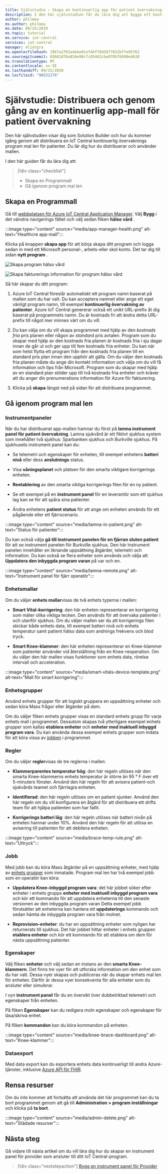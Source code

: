 ```yaml
---
title: Självstudie – Skapa en kontinuerlig app för patient övervakning med Azure IoT Central | Microsoft Docs
description: I den här självstudien får du lära dig att bygga ett kontinuerligt program för patient övervakning med hjälp av Azure IoT Central programmallar.
author: philmea
ms.author: philmea
ms.date: 09/24/2019
ms.topic: tutorial
ms.service: iot-central
services: iot-central
manager: eliotgra
ms.openlocfilehash: 1967a2fb5adebe01ef4bff8d58f7832bffe95762
ms.sourcegitcommit: 03662d76a816e98cfc85462cbe9705f6890ed638
ms.translationtype: MT
ms.contentlocale: sv-SE
ms.lasthandoff: 09/15/2020
ms.locfileid: "90531278"
---
```

# <a name="tutorial-deploy-and-walkthrough-a-continuous-patient-monitoring-app-template"></a>Självstudie: Distribuera och genom gång av en kontinuerlig app-mall för patient övervakning

Den här självstudien visar dig som Solution Builder och hur du kommer igång genom att distribuera en IoT Central kontinuerlig övervaknings program mal len för patienter. Du lär dig hur du distribuerar och använder mallen.

I den här guiden får du lära dig att:

> [!div class="checklist"]
> * Skapa en Programmall
> * Gå igenom program mal len

## <a name="create-an-application-template"></a>Skapa en Programmall

Gå till [webbplatsen för Azure IoT Central Application Manager](https://apps.azureiotcentral.com/). Välj **Bygg** i det vänstra navigerings fältet och välj sedan fliken **hälso vård** .

:::image type="content" source="media/app-manager-health.png" alt-text="Healthcre app-mall":::

Klicka på knappen **skapa app** för att börja skapa ditt program och logga sedan in med ett Microsoft personal-, arbets-eller skol konto. Det tar dig till sidan **nytt program** .

![Skapa program hälso vård](media/app-manager-health-create.png)

![Skapa fakturerings information för program hälso vård](media/app-manager-health-create-billinginfo.png)

Så här skapar du ditt program:

1. Azure IoT Central föreslår automatiskt ett program namn baserat på mallen som du har valt. Du kan acceptera namnet eller ange ett eget vänligt program namn, till exempel **kontinuerlig övervakning av patienter**. Azure IoT Central genererar också ett unikt URL-prefix åt dig baserat på programmets namn. Du är kostnads fri att ändra detta URL-prefix till något mer minnes värt om du vill.

2. Du kan välja om du vill skapa programmet med hjälp av den *kostnads fria* pris planen eller någon av *standard* pris avtalen. Program som du skapar med hjälp av den kostnads fria planen är kostnads fria i sju dagar innan de går ut och ger upp till fem kostnads fria enheter. Du kan när som helst flytta ett program från den kostnads fria planen till en standard pris plan innan den upphör att gälla. Om du väljer den kostnads fria planen måste du ange din kontakt information och välja om du vill få information och tips från Microsoft. Program som du skapar med hjälp av en standard plan stöder upp till två kostnads fria enheter och kräver att du anger din prenumerations information för Azure för fakturering.

3. Klicka på **skapa** längst ned på sidan för att distribuera programmet.

## <a name="walk-through-the-application-template"></a>Gå igenom program mal len

### <a name="dashboards"></a>Instrumentpaneler

När du har distribuerat app-mallen hamnar du först på **lamna instrument panel för patient övervakning**. Lamna sjukvård är ett fiktivt sjukhus system som innehåller två sjukhus: Sparbanken sjukhus och Burkville sjukhus. På sjukhusets instrument panel kan du:

* Se telemetri och egenskaper för enheten, till exempel enhetens **batteri nivå** eller dess **anslutnings** status.

* Visa **våningsplanet** och platsen för den smarta viktigare korrigerings enheten.

* **Reetablering** av den smarta viktiga korrigerings filen för en ny patient.

* Se ett exempel på en **instrument panel** för en leverantör som ett sjukhus lag kan se för att spåra sina patienter.

* Ändra enhetens **patient status** för att ange om enheten används för ett pågående eller ett fjärrscenario.

:::image type="content" source="media/lamna-in-patient.png" alt-text="Status för patienter":::

Du kan också välja **gå till instrument panelen för en fjärran sluten patient** för att se instrument panelen för Burkville sjukhus. Den här instrument panelen innehåller en liknande uppsättning åtgärder, telemetri och information. Du kan också se flera enheter som används och välja att **Uppdatera den inbyggda program varan** på var och en.

:::image type="content" source="media/lamna-remote.png" alt-text="Instrument panel för fjärr operatör":::

### <a name="device-templates"></a>Enhetsmallar

Om du väljer **enhets mallar**visas de två enhets typerna i mallen:

* **Smart Vital-korrigering**: den här enheten representerar en korrigering som mäter olika viktiga tecken. Den används för att övervaka patienter i och utanför sjukhus. Om du väljer mallen ser du att korrigerings filen skickar både enhets data, till exempel batteri nivå och enhets temperatur samt patient hälso data som andnings frekvens och blod tryck.

* **Smart Knee-klammer**: den här enheten representerar en Knee-klammer som patienter använder vid återställning från en Knee-reoperation. Om du väljer den här mallen visas funktioner som enhets data, rörelse intervall och acceleration.

:::image type="content" source="media/smart-vitals-device-template.png" alt-text="Mall för smart korrigering":::

### <a name="device-groups"></a>Enhetsgrupper

Använd enhets grupper för att logiskt gruppera en uppsättning enheter och sedan köra Mass frågor eller åtgärder på dem.

Om du väljer fliken enhets grupper visas en standard enhets grupp för varje enhets mall i programmet. Dessutom skapas två ytterligare exempel enhets grupper som kallas **etablera enheter** och **enheter med inaktuell inbyggd program vara**. Du kan använda dessa exempel enhets grupper som indata för att köra vissa av [jobben](#jobs) i programmet.

### <a name="rules"></a>Regler

Om du väljer **regler**visas de tre reglerna i mallen:

* **Klammerparentes temperatur hög**: den här regeln utlöses när den smarta Knee-klammerns enhets temperatur är större än 95 &deg; F över ett 5-minuters fönster. Använd den här regeln för att avisera patient-och sjukvårds teamet och fjärrlagra enheten.

* **Identifierad**: den här regeln utlöses om en patient sjunker. Använd den här regeln om du vill konfigurera en åtgärd för att distribuera ett drifts team för att hjälpa patienten som har fallit.

* **Korrigerings batteri låg**: den här regeln utlöses när batteri nivån på enheten hamnar under 10%. Använd den här regeln för att utlösa en avisering till patienten för att debitera enheten.

:::image type="content" source="media/brace-temp-rule.png" alt-text="Uttryck":::

### <a name="jobs"></a>Jobb

Med jobb kan du köra Mass åtgärder på en uppsättning enheter, med hjälp av [enhets grupper](#device-groups) som inmatade. Program mal len har två exempel jobb som en operatör kan köra:

* **Uppdatera Knee-inbyggd program vara**: det här jobbet söker efter enheter i enhets grupps **enheter med inaktuell inbyggd program vara** och kör ett kommando för att uppdatera enheterna till den senaste versionen av den inbyggda program varan Detta exempel jobb förutsätter att enheterna kan hantera ett **uppdaterings** kommando och sedan hämta de inbyggda program vara från molnet.  

* **Reprovision-enheter**: du har en uppsättning enheter som nyligen har returnerats till sjukhus. Det här jobbet hittar enheter i enhets gruppen **etablera enheter** och kör ett kommando för att etablera om dem för nästa uppsättning patienter.

### <a name="devices"></a>Egenskaper

Välj fliken **enheter** och välj sedan en instans av den **smarta Knee-klammern**. Det finns tre vyer för att utforska information om den enhet som du har valt. Dessa vyer skapas och publiceras när du skapar enhets mal len för enheten. Därför är dessa vyer konsekventa för alla enheter som du ansluter eller simulerar.

I vyn **instrument panel** får du en översikt över dubbelriktad telemetri och egenskaper från enheten.

På fliken **Egenskaper** kan du redigera moln egenskaper och egenskaper för läsa/skriva enhet.

På fliken **kommandon** kan du köra kommandon på enheten.

:::image type="content" source="media/knee-brace-dashboard.png" alt-text="Knee-klammer":::

### <a name="data-export"></a>Dataexport

Med data export kan du exportera enhets data kontinuerligt till andra Azure-tjänster, inklusive [Azure API för FHIR](concept-continuous-patient-monitoring-architecture.md#export-to-azure-api-for-fhir).

## <a name="clean-up-resources"></a>Rensa resurser

Om du inte kommer att fortsätta att använda det här programmet kan du ta bort programmet genom att gå till **Administration > program inställningar** och klicka på **ta bort**.

:::image type="content" source="media/admin-delete.png" alt-text="Städade resurser":::

## <a name="next-steps"></a>Nästa steg

Gå vidare till nästa artikel om du vill lära dig hur du skapar en instrument panel för provider som ansluter till ditt IoT Central-program.

> [!div class="nextstepaction"]
> [Bygg en instrument panel för Provider](howto-health-data-triage.md)